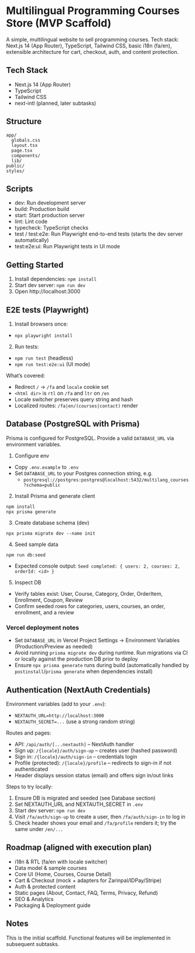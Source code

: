 # Multilingual Programming Courses Store (MVP Scaffold)

A simple, multilingual website to sell programming courses. Tech stack: Next.js 14 (App Router), TypeScript, Tailwind CSS, basic i18n (fa/en), extensible architecture for cart, checkout, auth, and content protection.

## Tech Stack
- Next.js 14 (App Router)
- TypeScript
- Tailwind CSS
- next-intl (planned, later subtasks)

## Structure
```
app/
  globals.css
  layout.tsx
  page.tsx
  components/
  lib/
public/
styles/
```

## Scripts
- dev: Run development server
- build: Production build
- start: Start production server
- lint: Lint code
- typecheck: TypeScript checks
- test / test:e2e: Run Playwright end-to-end tests (starts the dev server automatically)
- test:e2e:ui: Run Playwright tests in UI mode

## Getting Started
1. Install dependencies: `npm install`
2. Start dev server: `npm run dev`
3. Open http://localhost:3000

## E2E tests (Playwright)
1. Install browsers once:
  - `npx playwright install`
2. Run tests:
  - `npm run test` (headless)
  - `npm run test:e2e:ui` (UI mode)

What’s covered:
- Redirect `/` → `/fa` and `locale` cookie set
- `<html dir>` is `rtl` on `/fa` and `ltr` on `/en`
- Locale switcher preserves query string and hash
- Localized routes: `/fa|en/(courses|contact)` render

## Database (PostgreSQL with Prisma)

Prisma is configured for PostgreSQL. Provide a valid `DATABASE_URL` via environment variables.

1) Configure env
- Copy `.env.example` to `.env`
- Set `DATABASE_URL` to your Postgres connection string, e.g.
  - `postgresql://postgres:postgres@localhost:5432/multilang_courses?schema=public`

2) Install Prisma and generate client
```
npm install
npx prisma generate
```

3) Create database schema (dev)
```
npx prisma migrate dev --name init
```

4) Seed sample data
```
npm run db:seed
```
- Expected console output: `Seed completed: { users: 2, courses: 2, orderId: <id> }`

5) Inspect DB
- Verify tables exist: User, Course, Category, Order, OrderItem, Enrollment, Coupon, Review
- Confirm seeded rows for categories, users, courses, an order, enrollment, and a review

### Vercel deployment notes
- Set `DATABASE_URL` in Vercel Project Settings → Environment Variables (Production/Preview as needed)
- Avoid running `prisma migrate dev` during runtime. Run migrations via CI or locally against the production DB prior to deploy
- Ensure `npx prisma generate` runs during build (automatically handled by `postinstall`/`prisma generate` when dependencies install)

## Authentication (NextAuth Credentials)

Environment variables (add to your `.env`):
- `NEXTAUTH_URL=http://localhost:3000`
- `NEXTAUTH_SECRET=...` (use a strong random string)

Routes and pages:
- API: `/api/auth/[...nextauth]` – NextAuth handler
- Sign up: `/{locale}/auth/sign-up` – creates user (hashed password)
- Sign in: `/{locale}/auth/sign-in` – credentials login
- Profile (protected): `/{locale}/profile` – redirects to sign-in if not authenticated
- Header displays session status (email) and offers sign in/out links

Steps to try locally:
1) Ensure DB is migrated and seeded (see Database section)
2) Set NEXTAUTH_URL and NEXTAUTH_SECRET in `.env`
3) Start dev server: `npm run dev`
4) Visit `/fa/auth/sign-up` to create a user, then `/fa/auth/sign-in` to log in
5) Check header shows your email and `/fa/profile` renders it; try the same under `/en/...`


## Roadmap (aligned with execution plan)
- i18n & RTL (fa/en with locale switcher)
- Data model & sample courses
- Core UI (Home, Courses, Course Detail)
- Cart & Checkout (mock + adapters for Zarinpal/IDPay/Stripe)
- Auth & protected content
- Static pages (About, Contact, FAQ, Terms, Privacy, Refund)
- SEO & Analytics
- Packaging & Deployment guide

## Notes
This is the initial scaffold. Functional features will be implemented in subsequent subtasks.
